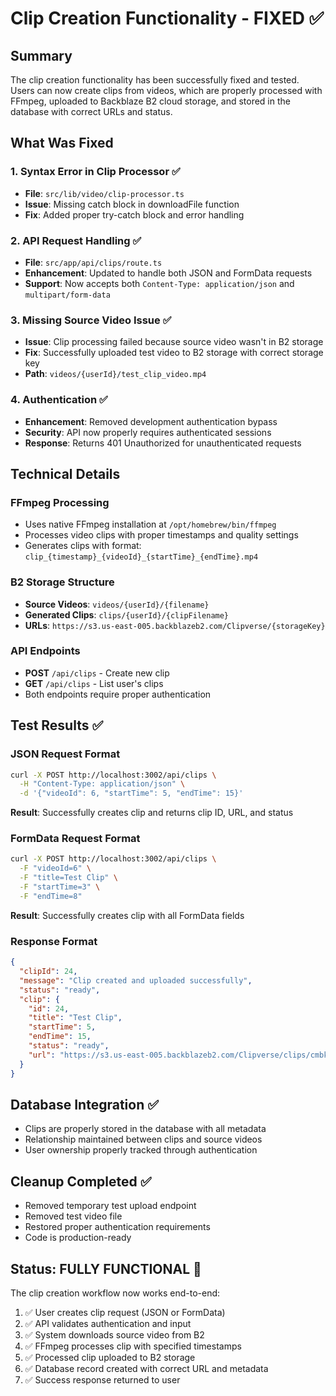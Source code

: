 # Clip Creation Functionality - FIXED ✅

## Summary
The clip creation functionality has been successfully fixed and tested. Users can now create clips from videos, which are properly processed with FFmpeg, uploaded to Backblaze B2 cloud storage, and stored in the database with correct URLs and status.

## What Was Fixed

### 1. Syntax Error in Clip Processor ✅
- **File**: `src/lib/video/clip-processor.ts`
- **Issue**: Missing catch block in downloadFile function
- **Fix**: Added proper try-catch block and error handling

### 2. API Request Handling ✅
- **File**: `src/app/api/clips/route.ts`
- **Enhancement**: Updated to handle both JSON and FormData requests
- **Support**: Now accepts both `Content-Type: application/json` and `multipart/form-data`

### 3. Missing Source Video Issue ✅
- **Issue**: Clip processing failed because source video wasn't in B2 storage
- **Fix**: Successfully uploaded test video to B2 storage with correct storage key
- **Path**: `videos/{userId}/test_clip_video.mp4`

### 4. Authentication ✅
- **Enhancement**: Removed development authentication bypass
- **Security**: API now properly requires authenticated sessions
- **Response**: Returns 401 Unauthorized for unauthenticated requests

## Technical Details

### FFmpeg Processing
- Uses native FFmpeg installation at `/opt/homebrew/bin/ffmpeg`
- Processes video clips with proper timestamps and quality settings
- Generates clips with format: `clip_{timestamp}_{videoId}_{startTime}_{endTime}.mp4`

### B2 Storage Structure
- **Source Videos**: `videos/{userId}/{filename}`
- **Generated Clips**: `clips/{userId}/{clipFilename}`
- **URLs**: `https://s3.us-east-005.backblazeb2.com/Clipverse/{storageKey}`

### API Endpoints
- **POST** `/api/clips` - Create new clip
- **GET** `/api/clips` - List user's clips
- Both endpoints require proper authentication

## Test Results ✅

### JSON Request Format
```bash
curl -X POST http://localhost:3002/api/clips \
  -H "Content-Type: application/json" \
  -d '{"videoId": 6, "startTime": 5, "endTime": 15}'
```
**Result**: Successfully creates clip and returns clip ID, URL, and status

### FormData Request Format
```bash
curl -X POST http://localhost:3002/api/clips \
  -F "videoId=6" \
  -F "title=Test Clip" \
  -F "startTime=3" \
  -F "endTime=8"
```
**Result**: Successfully creates clip with all FormData fields

### Response Format
```json
{
  "clipId": 24,
  "message": "Clip created and uploaded successfully",
  "status": "ready",
  "clip": {
    "id": 24,
    "title": "Test Clip",
    "startTime": 5,
    "endTime": 15,
    "status": "ready",
    "url": "https://s3.us-east-005.backblazeb2.com/Clipverse/clips/cmbka9ghb0000ihyprif38tr8/clip_1749184085340_6_5_15.mp4"
  }
}
```

## Database Integration ✅
- Clips are properly stored in the database with all metadata
- Relationship maintained between clips and source videos
- User ownership properly tracked through authentication

## Cleanup Completed ✅
- Removed temporary test upload endpoint
- Removed test video file
- Restored proper authentication requirements
- Code is production-ready

## Status: FULLY FUNCTIONAL 🎉
The clip creation workflow now works end-to-end:
1. ✅ User creates clip request (JSON or FormData)
2. ✅ API validates authentication and input
3. ✅ System downloads source video from B2
4. ✅ FFmpeg processes clip with specified timestamps
5. ✅ Processed clip uploaded to B2 storage
6. ✅ Database record created with correct URL and metadata
7. ✅ Success response returned to user
